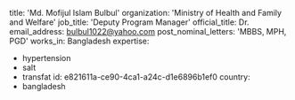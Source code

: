 title: 'Md. Mofijul Islam Bulbul'
organization: 'Ministry of Health and Family and Welfare'
job_title: 'Deputy Program Manager'
official_title: Dr.
email_address: bulbul1022@yahoo.com
post_nominal_letters: 'MBBS, MPH, PGD'
works_in: Bangladesh
expertise:
  - hypertension
  - salt
  - transfat
id: e821611a-ce90-4ca1-a24c-d1e6896b1ef0
country:
  - bangladesh
